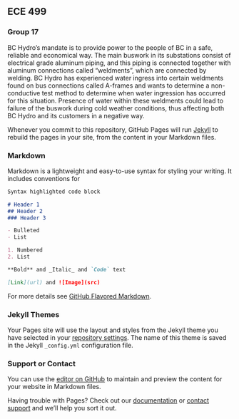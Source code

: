 ## ECE 499
### Group 17



BC Hydro’s mandate is to provide power to the people of BC in a safe, reliable and economical way. The main buswork in its substations consist of electrical grade aluminum piping, and this piping is connected together with aluminum connections called “weldments”, which are connected by welding. BC Hydro has experienced water ingress into certain weldments found on bus connections called A-frames and wants to determine a non-conductive test method to determine when water ingression has occurred for this situation. Presence of water within these weldments could lead to failure of the buswork during cold weather conditions, thus affecting both BC Hydro and its customers in a negative way.


































Whenever you commit to this repository, GitHub Pages will run [Jekyll](https://jekyllrb.com/) to rebuild the pages in your site, from the content in your Markdown files.

### Markdown

Markdown is a lightweight and easy-to-use syntax for styling your writing. It includes conventions for

```markdown
Syntax highlighted code block

# Header 1
## Header 2
### Header 3

- Bulleted
- List

1. Numbered
2. List

**Bold** and _Italic_ and `Code` text

[Link](url) and ![Image](src)
```

For more details see [GitHub Flavored Markdown](https://guides.github.com/features/mastering-markdown/).

### Jekyll Themes

Your Pages site will use the layout and styles from the Jekyll theme you have selected in your [repository settings](https://github.com/ADesrochers2/BC-Hydro-Capstone-Project/settings). The name of this theme is saved in the Jekyll `_config.yml` configuration file.

### Support or Contact

You can use the [editor on GitHub](https://github.com/ADesrochers2/BC-Hydro-Capstone-Project/edit/master/README.md) to maintain and preview the content for your website in Markdown files.

Having trouble with Pages? Check out our [documentation](https://help.github.com/categories/github-pages-basics/) or [contact support](https://github.com/contact) and we’ll help you sort it out.

